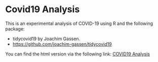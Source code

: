 # Covid19 Analysis

This is an experimental analysis of COVID-19 using R and the following package:

* tidycovid19 by Joachim Gassen.
* https://github.com/joachim-gassen/tidycovid19

You can find the html version via the following link:
[COVID19 Analysis](https://vincentole.github.io/covid19_analysis/)

